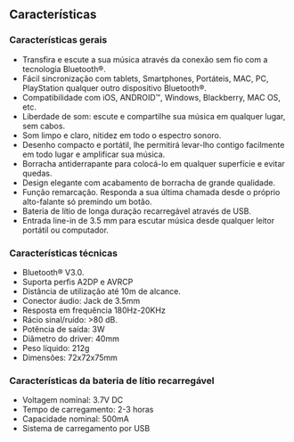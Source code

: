 ## Características

### Características gerais

* Transfira e escute a sua música através da conexão sem fio com a tecnologia Bluetooth®.
* Fácil sincronização com tablets, Smartphones, Portáteis, MAC, PC, PlayStation qualquer outro dispositivo Bluetooth®.
* Compatibilidade com iOS, ANDROID™, Windows, Blackberry, MAC OS, etc.
* Liberdade de som: escute e compartilhe sua música em qualquer lugar, sem cabos.
* Som limpo e claro, nitidez em todo o espectro sonoro. 
* Desenho compacto e portátil, lhe permitirá levar-lho contigo facilmente em todo lugar e amplificar sua música.
* Borracha antiderrapante para colocá-lo em qualquer superfície e evitar quedas.
* Design elegante com acabamento de borracha de grande qualidade.
* Função remarcação. Responda a sua última chamada desde o próprio alto-falante só premindo um botão.
* Bateria de lítio de longa duração recarregável através de USB.
* Entrada line-in de 3.5 mm para escutar música desde qualquer leitor portátil ou computador.

### Características técnicas

* Bluetooth® V3.0. 
* Suporta perfis A2DP e AVRCP
* Distância de utilização até 10m de alcance.
* Conector áudio: Jack de 3.5mm
* Resposta em frequência 180Hz-20KHz
* Rácio sinal/ruído: >80 dB.
* Potência de saída: 3W
* Diâmetro do driver: 40mm
* Peso líquido: 212g
* Dimensões: 72x72x75mm

### Características da bateria de lítio recarregável
* Voltagem nominal: 3.7V DC
* Tempo de carregamento: 2-3 horas
* Capacidade nominal: 500mA
* Sistema de carregamento por USB
